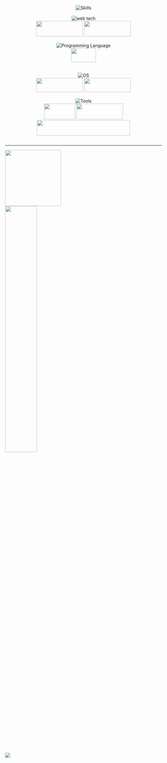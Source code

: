  <div align=center><img src="https://user-images.githubusercontent.com/85959289/174625406-5da06cbd-12ed-47c9-b7bb-446a390197f2.gif" alt="Skills"></div>
 <br>
 <div align=center>
  <img src="https://user-images.githubusercontent.com/85959289/174630328-4218d68e-714d-427d-b7a7-a81a964e491e.gif" alt="web tech">
  <br>
  <img src="https://img.shields.io/badge/HTML5-A5BECC?style=for-the-badge&logo=html5&logoColor=white" alt="" width="150px" height="50px">
  <img src="https://img.shields.io/badge/CSS3-354259?style=for-the-badge&logo=css3&logoColor=white" alt="" width="150px" height="50px">
 </div>
 <br>
 <div align=center>
  <img src="https://user-images.githubusercontent.com/85959289/174631049-b946b724-0ccd-4fc7-9936-f1405c96a97f.gif" alt="Programming Language">
  <br>
   <img src="https://img.shields.io/badge/C-00599C?style=for-the-badge&logo=clogoColor=white" alt="" width="80px" height="45px">
 </div>
 <br>
 
 <br>
 <div align=center>
  <img src="https://user-images.githubusercontent.com/85959289/174632132-01dca71e-b714-4159-a1ae-7933e44182c6.gif" alt="OS">
  <br>
  <img src="https://img.shields.io/badge/Pop!_OS-293462?style=for-the-badge&logo=Pop!_OS&logoColor=white" alt="" width="150px" height="45px">
  <img src="https://img.shields.io/badge/Windows-3BACB6?style=for-the-badge&logo=windows&logoColor=white" alt=""width="150px" height="45px">
 </div>
 <br>
 <div align=center>
  <img src="https://user-images.githubusercontent.com/85959289/174633535-0448d85c-3832-44aa-b7a5-967d94323e97.gif" alt="Tools">
  <br>
  <img src="https://img.shields.io/badge/Git-5584AC?style=for-the-badge&logo=git&logoColor=white" alt="" width="100px" height="50px">
  <img src="https://img.shields.io/badge/GitHub-2F8F9D?style=for-the-badge&logo=github&logoColor=white" alt="" width="150px" height="50px">
  <img src="https://img.shields.io/badge/Visual_Studio_Code-006E7F?style=for-the-badge&logo=visual%20studio%20code&logoColor=white" alt="" width="300px" height="50px">
 </div>
 <br>

 <hr>
<a href="https://github.com/KiranShrinivaas8367">

<img src="https://github-readme-streak-stats.herokuapp.com?user=KiranShrinivaas8367&background=0D1117&dates=ffc800&currStreakNum=DD2727&fire=DD2727&ring=58A6FF&sideNums=ffc800&currStreakLabel=58A6FF&stroke=58A6FF&sideLabels=58A6FF&hide_border=true&layout=compact" height="180em"/>

<br>

<img width=45% src="https://github-readme-stats.vercel.app/api?username=bloodbrother&show_icons=true&hide_border=true&bg_color=0d1117&title_color=ffc800&icon_color=DD2727&text_color=58A6FF&hide=commits" />

<br>

<img src="https://activity-graph.herokuapp.com/graph?username=KiranShrinivaas8367&hide_border=true&bg_color=0d1117&color=58A6FF&point=ffc800&line=DD2727&custom_title=KiranShrinivaas8367-[KIRAN%20SHRINIVAAS%20S]'s%20Activity"/>
</a>
<!--
<a href="https://holopin.io/@KiranShrinivaas8367"><img src="https://holopin.io/api/user/board?user=KiranShrinivaas8367"></a> -->

 <!--

**KiranShrinivaas8367/KiranShrinivaas8367** repository made for `README.md` (this file) displays on my GitHub profile.

Here are some ideas to get you started:
-->

<!-- - 🔭 I’m currently working on Web Development in which I currently pursue (HTML CSS JS).
- 🌱 I’m currently learning c++, mysql
- 👯 I’m looking to collaborate on Frontend Web Project(HTML CSS JS {As of now})
- 📫 How to reach me: kiranshrinivaas@gmail.com
-->
